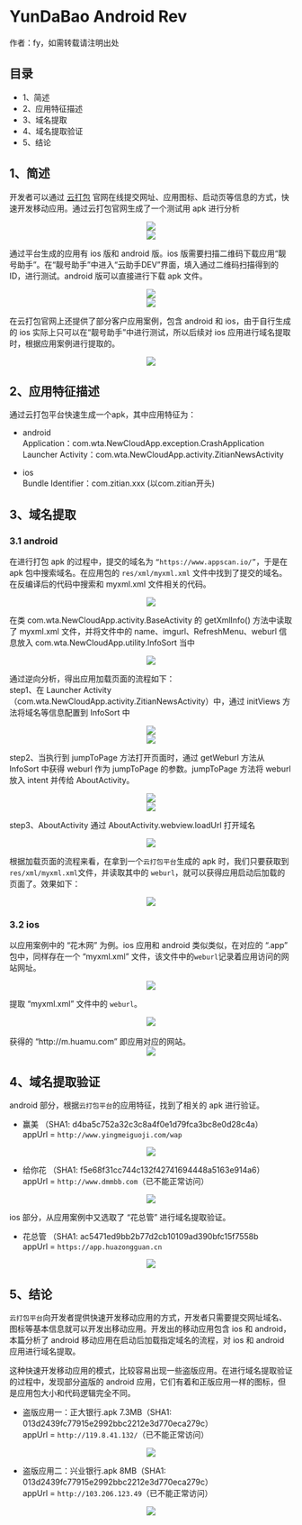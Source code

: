# YunDaBao Android Rev

作者：fy，如需转载请注明出处

## 目录

+ 1、简述
+ 2、应用特征描述
+ 3、域名提取
+ 4、域名提取验证
+ 5、结论

## 1、简述

开发者可以通过 <a href="http://app.yundabao.cn/index.aspx" target="_blank">云打包</a>
官网在线提交网址、应用图标、启动页等信息的方式，快速开发移动应用。通过云打包官网生成了一个测试用 apk 进行分析</br>

<div align=center><img src="./image/YunDaBao/ydb-1.png"/></div>
<div align=center><img src="./image/YunDaBao/ydb-2.png"/></div>

通过平台生成的应用有 ios 版和 android 版。ios 版需要扫描二维码下载应用“靓号助手”。在“靓号助手”中进入“云助手DEV”界面，填入通过二维码扫描得到的ID，进行测试。android 版可以直接进行下载 apk
文件。</br>

<div align=center><img src="./image/YunDaBao/ydb-3.png"/></div>
<div align=center><img src="./image/YunDaBao/ydb-4.png"/></div>

在云打包官网上还提供了部分客户应用案例，包含 android 和 ios，由于自行生成的 ios 实际上只可以在“靓号助手”中进行测试，所以后续对 ios 应用进行域名提取时，根据应用案例进行提取的。</br>

<div align=center><img src="./image/YunDaBao/ydb-15.png"/></div>

## 2、应用特征描述

通过云打包平台快速生成一个apk，其中应用特征为：

- android </br>
  Application：com.wta.NewCloudApp.exception.CrashApplication Launcher
  Activity：com.wta.NewCloudApp.activity.ZitianNewsActivity

- ios </br>
  Bundle Identifier：com.zitian.xxx (以com.zitian开头)

## 3、域名提取

### 3.1 android

在进行打包 apk 的过程中，提交的域名为 `“https://www.appscan.io/”`，于是在 apk 包中搜索域名。在应用包的 `res/xml/myxml.xml` 文件中找到了提交的域名。在反编译后的代码中搜索和
myxml.xml 文件相关的代码。</br>

<div align=center><img src="./image/YunDaBao/ydb-5.png"/></div>

在类 com.wta.NewCloudApp.activity.BaseActivity 的 getXmlInfo() 方法中读取了 myxml.xml 文件，并将文件中的 name、imgurl、RefreshMenu、weburl
信息放入 com.wta.NewCloudApp.utility.InfoSort 当中</br>
<div align=center><img src="./image/YunDaBao/ydb-6-1.png"/></div>

通过逆向分析，得出应用加载页面的流程如下：</br>
step1、在 Launcher Activity（com.wta.NewCloudApp.activity.ZitianNewsActivity）中，通过 initViews 方法将域名等信息配置到 InfoSort 中</br>
<div align=center><img src="./image/YunDaBao/ydb-6-0.png"/></div>
<div align=center><img src="./image/YunDaBao/ydb-6.png"/></div>

step2、当执行到 jumpToPage 方法打开页面时，通过 getWeburl 方法从 InfoSort 中获得 weburl 作为 jumpToPage 的参数。jumpToPage 方法将 weburl 放入 intent 并传给
AboutActivity。</br>
<div align=center><img src="./image/YunDaBao/ydb-7.png"/></div>
<div align=center><img src="./image/YunDaBao/ydb-8.png"/></div>

step3、AboutActivity 通过 AboutActivity.webview.loadUrl 打开域名</br>
<div align=center><img src="./image/YunDaBao/ydb-9.png"/></div>

根据加载页面的流程来看，在拿到一个`云打包平台`生成的 apk 时，我们只要获取到`res/xml/myxml.xml`文件，并读取其中的 `weburl`，就可以获得应用启动后加载的页面了。效果如下：</br>
<div align=center><img src="./image/YunDaBao/ydb-10.png"/></div>

### 3.2 ios

以应用案例中的 “花木网” 为例。ios 应用和 android 类似类似，在对应的 “.app” 包中，同样存在一个 “myxml.xml” 文件，该文件中的`weburl`记录着应用访问的网站网址。</br>
<div align=center><img src="./image/YunDaBao/ydb-16.png"/></div>

提取 “myxml.xml” 文件中的 `weburl`。</br>
<div align=center><img src="./image/YunDaBao/ydb-17.png"/></div></br>
获得的 “http://m.huamu.com” 即应用对应的网站。</br>
<div align=center><img src="./image/YunDaBao/ydb-19.png"/></div>

## 4、域名提取验证

android 部分，根据`云打包平台`的应用特征，找到了相关的 apk 进行验证。</br>

- 赢美 （SHA1: d4ba5c752a32c3c8a4f0e1d79fca3bc8e0d28c4a）</br>
  appUrl = `http://www.yingmeiguoji.com/wap`

<div align=center><img src="./image/YunDaBao/ydb-11.png"/></div>

- 给你花 （SHA1: f5e68f31cc744c132f42741694448a5163e914a6）</br>
  appUrl = `http://www.dmmbb.com`（已不能正常访问）

<div align=center><img src="./image/YunDaBao/ydb-12.png"/></div>

ios 部分，从应用案例中又选取了 “花总管” 进行域名提取验证。</br>

- 花总管 （SHA1: ac5471ed9bb2b77d2cb10109ad390bfc15f7558b</br>
  appUrl = `https://app.huazongguan.cn`

<div align=center><img src="./image/YunDaBao/ydb-18.png"/></div>

## 5、结论

`云打包平台`向开发者提供快速开发移动应用的方式，开发者只需要提交网址域名、图标等基本信息就可以开发出移动应用。开发出的移动应用包含 ios 和 android，本篇分析了 android 移动应用在启动后加载指定域名的流程，对 ios 和
android 应用进行域名提取。</br>

这种快速开发移动应用的模式，比较容易出现一些盗版应用。在进行域名提取验证的过程中，发现部分盗版的 android 应用，它们有着和正版应用一样的图标，但是应用包大小和代码逻辑完全不同。</br>

- 盗版应用一：正大银行.apk 7.3MB（SHA1: 013d2439fc77915e2992bbc2212e3d770eca279c）</br>
  appUrl = `http://119.8.41.132/`（已不能正常访问）

<div align=center><img src="./image/YunDaBao/ydb-13.png"/></div>

- 盗版应用二：兴业银行.apk 8MB（SHA1: 013d2439fc77915e2992bbc2212e3d770eca279c）</br>
  appUrl = `http://103.206.123.49`（已不能正常访问）

<div align=center><img src="./image/YunDaBao/ydb-14.png"/></div>


